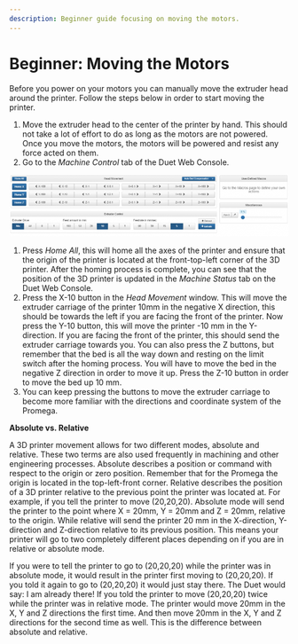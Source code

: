 ```yaml
---
description: Beginner guide focusing on moving the motors.
---
```


# Beginner: Moving the Motors

Before you power on your motors you can manually move the extruder head around the printer. Follow the steps below in order to start moving the printer.

1. Move the extruder head to the center of the printer by hand. This should not take a lot of effort to do as long as the motors are not powered. Once you move the motors, the motors will be powered and resist any force acted on them.
2. Go to the _Machine Control_ tab of the Duet Web Console.

![Machine Control Tab in Duet Web Console](../.gitbook/assets/z81qrjdadnqori0d-machinecontrol%20%281%29.PNG)

1. Press _Home All_, this will home all the axes of the printer and ensure that the origin of the printer is located at the front-top-left corner of the 3D printer. After the homing process is complete, you can see that the position of the 3D printer is updated in the _Machine Status_ tab on the Duet Web Console.
2. Press the X-10 button in the _Head Movement_ window. This will move the extruder carriage of the printer 10mm in the negative X direction, this should be towards the left if you are facing the front of the printer. Now press the Y-10 button, this will move the printer -10 mm in the Y-direction. If you are facing the front of the printer, this should send the extruder carriage towards you. You can also press the Z buttons, but remember that the bed is all the way down and resting on the limit switch after the homing process. You will have to move the bed in the negative Z direction in order to move it up. Press the Z-10 button in order to move the bed up 10 mm.
3. You can keep pressing the buttons to move the extruder carriage to become more familiar with the directions and coordinate system of the Promega.

**Absolute vs. Relative**

A 3D printer movement allows for two different modes, absolute and relative. These two terms are also used frequently in machining and other engineering processes. Absolute describes a position or command with respect to the origin or zero position. Remember that for the Promega the origin is located in the top-left-front corner. Relative describes the position of a 3D printer relative to the previous point the printer was located at. For example, if you tell the printer to move \(20,20,20\). Absolute mode will send the printer to the point where X = 20mm, Y = 20mm and Z = 20mm, relative to the origin. While relative will send the printer 20 mm in the X-direction, Y-direction and Z-direction relative to its previous position. This means your printer will go to two completely different places depending on if you are in relative or absolute mode. 

If you were to tell the printer to go to \(20,20,20\) while the printer was in absolute mode, it would result in the printer first moving to \(20,20,20\). If you told it again to go to \(20,20,20\) it would just stay there. The Duet would say: I am already there! If you told the printer to move \(20,20,20\) twice while the printer was in relative mode. The printer would move 20mm in the X, Y and Z directions the first time. And then move 20mm in the X, Y and Z directions for the second time as well. This is the difference between absolute and relative.



